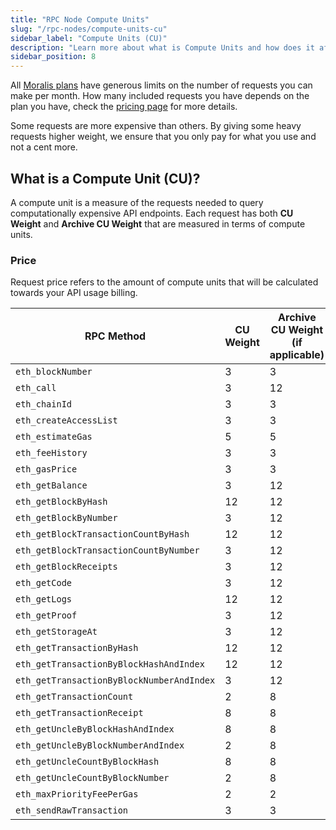 ```yaml
---
title: "RPC Node Compute Units"
slug: "/rpc-nodes/compute-units-cu"
sidebar_label: "Compute Units (CU)"
description: "Learn more about what is Compute Units and how does it affects your pricing."
sidebar_position: 8
---
```


All [Moralis plans](/web3-data-api/evm/pricing-plans) have generous limits on the number of requests you can make per month. How many included requests you have depends on the plan you have, check the [pricing page](https://moralis.io/pricing) for more details.

Some requests are more expensive than others. By giving some heavy requests higher weight, we ensure that you only pay for what you use and not a cent more.

## What is a Compute Unit (CU)?

A compute unit is a measure of the requests needed to query computationally expensive API endpoints. Each request has both **CU Weight** and **Archive CU Weight** that are measured in terms of compute units.

### Price

Request price refers to the amount of compute units that will be calculated towards your API usage billing.

| RPC Method                                | CU Weight | Archive CU Weight (if applicable) |
| ----------------------------------------- | --------- | --------------------------------- |
| `eth_blockNumber`                         | 3         | 3                                 |
| `eth_call`                                | 3         | 12                                |
| `eth_chainId`                             | 3         | 3                                 |
| `eth_createAccessList`                    | 3         | 3                                 |
| `eth_estimateGas`                         | 5         | 5                                 |
| `eth_feeHistory`                          | 3         | 3                                 |
| `eth_gasPrice`                            | 3         | 3                                 |
| `eth_getBalance`                          | 3         | 12                                |
| `eth_getBlockByHash`                      | 12        | 12                                |
| `eth_getBlockByNumber`                    | 3         | 12                                |
| `eth_getBlockTransactionCountByHash`      | 12        | 12                                |
| `eth_getBlockTransactionCountByNumber`    | 3         | 12                                |
| `eth_getBlockReceipts`                    | 3         | 12                                |
| `eth_getCode`                             | 3         | 12                                |
| `eth_getLogs`                             | 12        | 12                                |
| `eth_getProof`                            | 3         | 12                                |
| `eth_getStorageAt`                        | 3         | 12                                |
| `eth_getTransactionByHash`                | 12        | 12                                |
| `eth_getTransactionByBlockHashAndIndex`   | 12        | 12                                |
| `eth_getTransactionByBlockNumberAndIndex` | 3         | 12                                |
| `eth_getTransactionCount`                 | 2         | 8                                 |
| `eth_getTransactionReceipt`               | 8         | 8                                 |
| `eth_getUncleByBlockHashAndIndex`         | 8         | 8                                 |
| `eth_getUncleByBlockNumberAndIndex`       | 2         | 8                                 |
| `eth_getUncleCountByBlockHash`            | 8         | 8                                 |
| `eth_getUncleCountByBlockNumber`          | 2         | 8                                 |
| `eth_maxPriorityFeePerGas`                | 2         | 2                                 |
| `eth_sendRawTransaction`                  | 3         | 3                                 |
